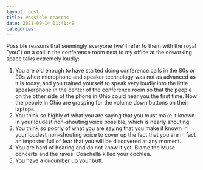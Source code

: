 ```yaml
---
layout: post
title: Possible reasons
date: 2021-09-14 01:41:49
categories:
---
```


Possible reasons that seemingly everyone (we'll refer to them with the royal "you") on a call in the conference room next to my office at the coworking space talks extremely loudly:

1. You are old enough to have started doing conference calls in the 80s or 90s when microphone and speaker technology was not as advanced as it is today, and you trained yourself to speak very loudly into the little speakerphone in the center of the conference room so that the people on the other side of the phone in Ohio could hear you the first time. Now the people in Ohio are grasping for the volume down buttons on their laptops.
2. You think so highly of what you are saying that you must make it known in your loudest non-shouting voice possible, which is nearly shouting.
3. You think so poorly of what you are saying that you make it known in your loudest non-shouting voice to cover up the fact that you are in fact an imposter full of fear that you will be discovered at any moment.
4. You are hard of hearing and do not know it yet. Blame the Muse concerts and the raves. Coachella killed your cochlea.
5. You have a cucumber up your butt.
